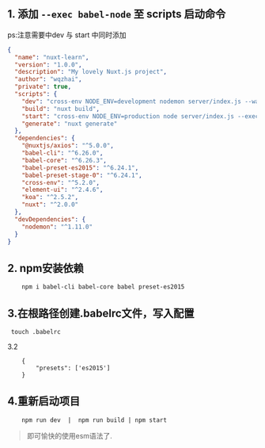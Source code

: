 ## 1. 添加 `--exec babel-node` 至 scripts 启动命令
ps:注意需要中dev 与 start 中同时添加

```json
{
  "name": "nuxt-learn",
  "version": "1.0.0",
  "description": "My lovely Nuxt.js project",
  "author": "wqzhai",
  "private": true,
  "scripts": {
    "dev": "cross-env NODE_ENV=development nodemon server/index.js --watch server --exec babel-node",
    "build": "nuxt build",
    "start": "cross-env NODE_ENV=production node server/index.js --exec babel-node",
    "generate": "nuxt generate"
  },
  "dependencies": {
    "@nuxtjs/axios": "^5.0.0",
    "babel-cli": "^6.26.0",
    "babel-core": "^6.26.3",
    "babel-preset-es2015": "^6.24.1",
    "babel-preset-stage-0": "^6.24.1",
    "cross-env": "^5.2.0",
    "element-ui": "^2.4.6",
    "koa": "^2.5.2",
    "nuxt": "^2.0.0"
  },
  "devDependencies": {
    "nodemon": "^1.11.0"
  }
}
```

## 2. npm安装依赖
```shell
	npm i babel-cli babel-core babel preset-es2015
```
## 3.在根路径创建.babelrc文件，写入配置

```shell
 touch .babelrc
```
 3.2
```
	{
		"presets": ['es2015']
	}
```

## 4.重新启动项目

```shell
	npm run dev  |  npm run build | npm start
```
 > 即可愉快的使用esm语法了.


